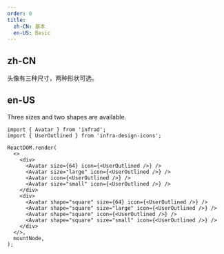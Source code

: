 ```yaml
---
order: 0
title:
  zh-CN: 基本
  en-US: Basic
---
```


## zh-CN

头像有三种尺寸，两种形状可选。

## en-US

Three sizes and two shapes are available.

```tsx
import { Avatar } from 'infrad';
import { UserOutlined } from 'infra-design-icons';

ReactDOM.render(
  <>
    <div>
      <Avatar size={64} icon={<UserOutlined />} />
      <Avatar size="large" icon={<UserOutlined />} />
      <Avatar icon={<UserOutlined />} />
      <Avatar size="small" icon={<UserOutlined />} />
    </div>
    <div>
      <Avatar shape="square" size={64} icon={<UserOutlined />} />
      <Avatar shape="square" size="large" icon={<UserOutlined />} />
      <Avatar shape="square" icon={<UserOutlined />} />
      <Avatar shape="square" size="small" icon={<UserOutlined />} />
    </div>
  </>,
  mountNode,
);
```

<style>
#components-avatar-demo-basic .ant-avatar {
  margin-top: 16px;
  margin-right: 16px;
}
.ant-row-rtl #components-avatar-demo-basic .ant-avatar {
  margin-right: 0;
  margin-left: 16px;
}
</style>
